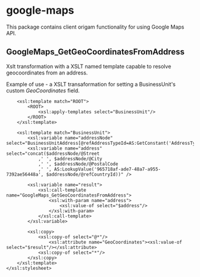 # google-maps

This package contains client origam functionality for using Google Maps API.


GoogleMaps_GetGeoCoordinatesFromAddress 
---------------------------------------
Xslt transformation with a XSLT named template capable to resolve geocoordinates from an address.

Example of use - a XSLT transaformation for setting a BusinessUnit's custom *GeoCoordinates* field. 
```
	<xsl:template match="ROOT">
		<ROOT>
			<xsl:apply-templates select="BusinessUnit"/>
		</ROOT>
	</xsl:template>

	<xsl:template match="BusinessUnit">
		<xsl:variable name="addressNode" select="BusinessUnitAddress[@refAddressTypeId=AS:GetConstant('AddressType_ResidenceAddress')]"/>
		<xsl:variable name="address" select="concat($addressNode/@Street
			,' ', $addressNode/@City
			,' ', $addressNode/@PostalCode
			,' ', AS:LookupValue('965718af-ade7-48a7-a955-7392ae56448a', $addressNode/@refCountryId))" />
		
		<xsl:variable name="result">
			<xsl:call-template name="GoogleMaps_GetGeoCoordinatesFromAddress">
				<xsl:with-param name="address">
					<xsl:value-of select="$address"/>
				</xsl:with-param>				
			</xsl:call-template>
		</xsl:variable>

		<xsl:copy>
			<xsl:copy-of select="@*"/>
				<xsl:attribute name="GeoCoordinates"><xsl:value-of select="$result"/></xsl:attribute>
			<xsl:copy-of select="*"/>
		</xsl:copy>
	</xsl:template>
</xsl:stylesheet>
```
